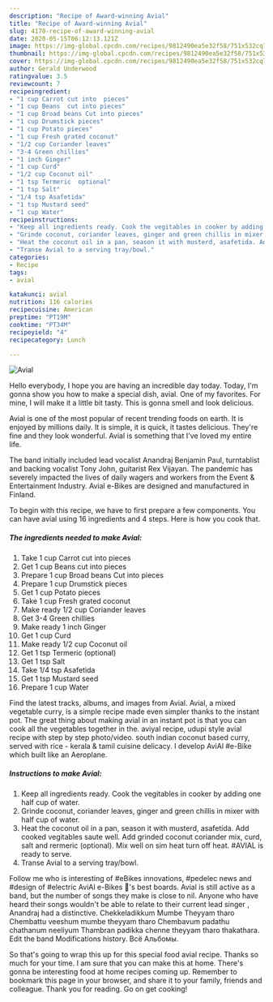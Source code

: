 ```yaml
---
description: "Recipe of Award-winning Avial"
title: "Recipe of Award-winning Avial"
slug: 4170-recipe-of-award-winning-avial
date: 2020-05-15T06:12:13.121Z
image: https://img-global.cpcdn.com/recipes/9812490ea5e32f58/751x532cq70/avial-recipe-main-photo.jpg
thumbnail: https://img-global.cpcdn.com/recipes/9812490ea5e32f58/751x532cq70/avial-recipe-main-photo.jpg
cover: https://img-global.cpcdn.com/recipes/9812490ea5e32f58/751x532cq70/avial-recipe-main-photo.jpg
author: Gerald Underwood
ratingvalue: 3.5
reviewcount: 7
recipeingredient:
- "1 cup Carrot cut into  pieces"
- "1 cup Beans  cut into pieces"
- "1 cup Broad beans Cut into pieces"
- "1 cup Drumstick pieces"
- "1 cup Potato pieces"
- "1 cup Fresh grated coconut"
- "1/2 cup Coriander leaves"
- "3-4 Green chillies"
- "1 inch Ginger"
- "1 cup Curd"
- "1/2 cup Coconut oil"
- "1 tsp Termeric  optional"
- "1 tsp Salt"
- "1/4 tsp Asafetida"
- "1 tsp Mustard seed"
- "1 cup Water"
recipeinstructions:
- "Keep all ingredients ready. Cook the vegitables in cooker by adding one half cup of water."
- "Grinde coconut, coriander leaves, ginger and green chillis in mixer with half cup of water."
- "Heat the coconut oil in a pan, season it with musterd, asafetida. Add cooked vegitables saute well. Add grinded coconut coriander mix, curd, salt and rermeric (optional). Mix well on sim heat turn off heat. #AVIAL is ready to serve."
- "Transe Avial to a serving tray/bowl."
categories:
- Recipe
tags:
- avial

katakunci: avial 
nutrition: 116 calories
recipecuisine: American
preptime: "PT19M"
cooktime: "PT34M"
recipeyield: "4"
recipecategory: Lunch

---
```



![Avial](https://img-global.cpcdn.com/recipes/9812490ea5e32f58/751x532cq70/avial-recipe-main-photo.jpg)

Hello everybody, I hope you are having an incredible day today. Today, I'm gonna show you how to make a special dish, avial. One of my favorites. For mine, I will make it a little bit tasty. This is gonna smell and look delicious.

Avial is one of the most popular of recent trending foods on earth. It is enjoyed by millions daily. It is simple, it is quick, it tastes delicious. They're fine and they look wonderful. Avial is something that I've loved my entire life.

The band initially included lead vocalist Anandraj Benjamin Paul, turntablist and backing vocalist Tony John, guitarist Rex Vijayan. The pandemic has severely impacted the lives of daily wagers and workers from the Event &amp; Entertainment Industry. Avial e-Bikes are designed and manufactured in Finland.


To begin with this recipe, we have to first prepare a few components. You can have avial using 16 ingredients and 4 steps. Here is how you cook that.

<!--inarticleads1-->

##### The ingredients needed to make Avial:

1. Take 1 cup Carrot cut into  pieces
1. Get 1 cup Beans  cut into pieces
1. Prepare 1 cup Broad beans Cut into pieces
1. Prepare 1 cup Drumstick pieces
1. Get 1 cup Potato pieces
1. Take 1 cup Fresh grated coconut
1. Make ready 1/2 cup Coriander leaves
1. Get 3-4 Green chillies
1. Make ready 1 inch Ginger
1. Get 1 cup Curd
1. Make ready 1/2 cup Coconut oil
1. Get 1 tsp Termeric  (optional)
1. Get 1 tsp Salt
1. Take 1/4 tsp Asafetida
1. Get 1 tsp Mustard seed
1. Prepare 1 cup Water


Find the latest tracks, albums, and images from Avial. Avial, a mixed vegetable curry, is a simple recipe made even simpler thanks to the instant pot. The great thing about making avial in an instant pot is that you can cook all the vegetables together in the. aviyal recipe, udupi style avial recipe with step by step photo/video. south indian coconut based curry, served with rice - kerala &amp; tamil cuisine delicacy. I develop AviAl #e-Bike which built like an Aeroplane. 

<!--inarticleads2-->

##### Instructions to make Avial:

1. Keep all ingredients ready. Cook the vegitables in cooker by adding one half cup of water.
1. Grinde coconut, coriander leaves, ginger and green chillis in mixer with half cup of water.
1. Heat the coconut oil in a pan, season it with musterd, asafetida. Add cooked vegitables saute well. Add grinded coconut coriander mix, curd, salt and rermeric (optional). Mix well on sim heat turn off heat. #AVIAL is ready to serve.
1. Transe Avial to a serving tray/bowl.


Follow me who is interesting of #eBikes innovations, #pedelec news and #design of #electric AviAl e-Bikes 🚴&#39;s best boards. Avial is still active as a band, but the number of songs they make is close to nil. Anyone who have heard their songs wouldn&#39;t be able to relate to their current lead singer , Anandraj had a distinctive. Chekkeladikkum Mumbe Theyyam tharo Chembattu veeshum mumbe theyyam tharo Chembavum padathu chathanum neeliyum Thambran padikka chenne theyyam tharo thakathara. Edit the band Modifications history. Всё Альбомы. 

So that's going to wrap this up for this special food avial recipe. Thanks so much for your time. I am sure that you can make this at home. There's gonna be interesting food at home recipes coming up. Remember to bookmark this page in your browser, and share it to your family, friends and colleague. Thank you for reading. Go on get cooking!
